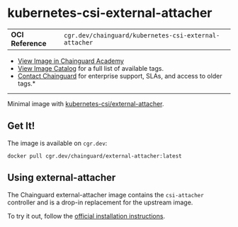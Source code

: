 <!--monopod:start-->
# kubernetes-csi-external-attacher
| | |
| - | - |
| **OCI Reference** | `cgr.dev/chainguard/kubernetes-csi-external-attacher` |


* [View Image in Chainguard Academy](https://edu.chainguard.dev/chainguard/chainguard-images/reference/kubernetes-csi-external-attacher/overview/)
* [View Image Catalog](https://console.enforce.dev/images/catalog) for a full list of available tags.
* [Contact Chainguard](https://www.chainguard.dev/chainguard-images) for enterprise support, SLAs, and access to older tags.*

---
<!--monopod:end-->

Minimal image with [kubernetes-csi/external-attacher](https://github.com/kubernetes-csi/external-attacher).

## Get It!

The image is available on `cgr.dev`:

```
docker pull cgr.dev/chainguard/external-attacher:latest
```

## Using external-attacher

The Chainguard external-attacher image contains the `csi-attacher` controller and is a drop-in replacement for the upstream image.

To try it out, follow the [official installation
instructions](https://github.com/kubernetes-csi/external-attacher/blob/master/README.md#usage).
